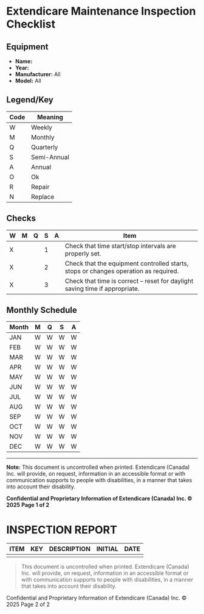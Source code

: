 # Extendicare Maintenance Inspection Checklist

## Equipment
- **Name:**
- **Year:**
- **Manufacturer:** All
- **Model:** All

## Legend/Key
| Code | Meaning        |
|------|----------------|
| W    | Weekly         |
| M    | Monthly        |
| Q    | Quarterly      |
| S    | Semi-Annual    |
| A    | Annual         |
| O    | Ok             |
| R    | Repair         |
| N    | Replace        |

## Checks
| W | M | Q | S | A | Item                                                                 |
|---|---|---|---|---|----------------------------------------------------------------------|
| X |   |   | 1 |   | Check that time start/stop intervals are properly set.             |
| X |   |   | 2 |   | Check that the equipment controlled starts, stops or changes operation as required. |
| X |   |   | 3 |   | Check that time is correct – reset for daylight saving time if appropriate. |

## Monthly Schedule
| Month | M | Q | S | A |
|-------|---|---|---|---|
| JAN   | W | W | W | W |
| FEB   | W | W | W | W |
| MAR   | W | W | W | W |
| APR   | W | W | W | W |
| MAY   | W | W | W | W |
| JUN   | W | W | W | W |
| JUL   | W | W | W | W |
| AUG   | W | W | W | W |
| SEP   | W | W | W | W |
| OCT   | W | W | W | W |
| NOV   | W | W | W | W |
| DEC   | W | W | W | W |

----

**Note:** This document is uncontrolled when printed. Extendicare (Canada) Inc. will provide, on request, information in an accessible format or with communication supports to people with disabilities, in a manner that takes into account their disability.

**Confidential and Proprietary Information of Extendicare (Canada) Inc. © 2025**
**Page 1 of 2**

# INSPECTION REPORT

| ITEM | KEY | DESCRIPTION | INITIAL | DATE |
|------|-----|-------------|---------|------|
|      |     |             |         |      |

> This document is uncontrolled when printed. Extendicare (Canada) Inc. will provide, on request, information in an accessible format or with communication supports to people with disabilities, in a manner that takes into account their disability.

Confidential and Proprietary Information of Extendicare (Canada) Inc. © 2025
Page 2 of 2